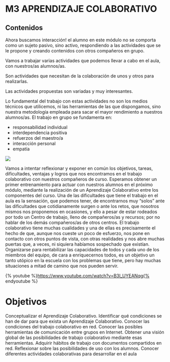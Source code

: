 # M3 APRENDIZAJE COLABORATIVO

## Contenidos

Ahora buscamos interacción! el alumno en este módulo no se comporta como un sujeto pasivo, sino activo, respondiendo a las actividades que se le propone y creando contenidos con otros compañeros en grupo.

Vamos a trabajar varias actividades que podemos llevar a cabo en el aula, con nuestros/as alumnos/as.

Son actividades que necesitan de la colaboración de unos y otros para realizarlas.

Las actividades propuestas son variadas y muy interesantes.

Lo fundamental del trabajo con estas actividades no son los medios técnicos que utilicemos, ni las herramientas de las que dispongamos, sino nuestra metodología empleada para sacar el mayor rendimiento a nuestros alumnos/as. El trabajo en grupo se fundamenta en:

- responsabilidad individual
- interdependencia positiva
- refuerzos del maestro/a
- interacción personal
- empatía

![](https://catedu.github.io/aprendizaje-colaborativo-con-blog/img/cabeza2.gif)

Vamos a intentar reflexionar y exponer en común los objetivos, tareas, dificultades, ventajas y logros que nos encontramos en el trabajo colaborativo con nuestros compañeros de curso. Esperamos obtener un primer entrenamiento para actuar con nuestros alumnos en el próximo módulo, mediante la realización de un Aprendizaje Colaborativo entre los componentes del curso.
Una de las dificultades que tiene el trabajo en el aula es la sensación, que podemos tener, de encontrarnos muy “solos” ante las dificultades que cotidianamente surgen o ante los retos, que nosotros mismos nos proponemos en ocasiones, y ello a pesar de estar rodeados por todo un Centro de trabajo, lleno de compañeros/as y recursos; por no hablar de los demás compañeros/as de otros centros.
El trabajo colaborativo tiene muchas cualidades y una de ellas es precisamente el hecho de que, aunque nos cueste un poco de esfuerzo, nos pone en contacto con otros puntos de vista, con otras realidades y nos abre muchas puertas que, a veces, ni siquiera habíamos sospechado que existían.
Organizarse para rentabilizar las capacidades de todos y cada uno de los miembros del equipo, de cara a enriquecernos todos, es un objetivo un tanto utópico en la escuela con los problemas que tiene, pero hay muchas situaciones a mitad de camino que nos pueden servir.

{% youtube %}https://www.youtube.com/watch?v=B3I_UYEANqg{% endyoutube %}

# Objetivos
Conceptualizar el Aprendizaje Colaborativo.
Identificar qué condiciones se han de dar para que exista un Aprendizaje Colaborativo.
Conocer las condiciones del trabajo colaborativo en red.
Conocer las posibles herramientas de comunicación entre grupos en Internet.
Obtener una visión global de las posibilidades de trabajo colaborativo mediante esas herramientas.
Adquirir hábitos de trabajo con documentos compartidos en red.
Reflexionar sobre las posibilidades de uso con los alumnos.
Conocer diferentes actividades colaborativas para desarrollar en el aula
